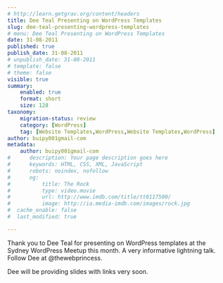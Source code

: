 ```yaml
---
# http://learn.getgrav.org/content/headers
title: Dee Teal Presenting on WordPress Templates
slug: dee-teal-presenting-wordpress-templates
# menu: Dee Teal Presenting on WordPress Templates
date: 31-08-2011
published: true
publish_date: 31-08-2011
# unpublish_date: 31-08-2011
# template: false
# theme: false
visible: true
summary:
    enabled: true
    format: short
    size: 128
taxonomy:
    migration-status: review
    category: [WordPress]
    tag: [Website Templates,WordPress,Website Templates,WordPress]
author: buipy001gmail-com
metadata:
    author: buipy001gmail-com
#      description: Your page description goes here
#      keywords: HTML, CSS, XML, JavaScript
#      robots: noindex, nofollow
#      og:
#          title: The Rock
#          type: video.movie
#          url: http://www.imdb.com/title/tt0117500/
#          image: http://ia.media-imdb.com/images/rock.jpg
#  cache_enable: false
#  last_modified: true

---
```


Thank you to Dee Teal for presenting on WordPress templates at the Sydney WordPress Meetup this month. A very informative lightning talk. Follow Dee at @thewebprincess.

Dee will be providing slides with links very soon.